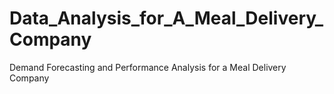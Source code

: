 # Data_Analysis_for_A_Meal_Delivery_Company
Demand Forecasting and Performance Analysis for a Meal Delivery Company
